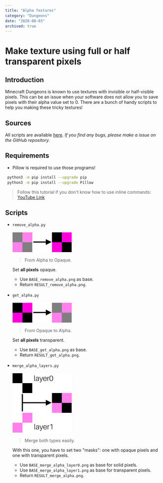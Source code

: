 ```yaml
---
title: "Alpha Textures"
category: "Dungeons"
date: "2020-08-03"
archived: true
---
```


# Make texture using full or half transparent pixels

## Introduction

Minecraft Dungeons is known to use textures with invisible or half-visible pixels. This can be an issue when your software does not allow you to save pixels with their alpha value set to 0. There are a bunch of handy scripts to help you making these tricky textures!

## Sources

All scripts are available [here](https://github.com/Faithful-Resource-Pack/Faithful-Dungeons-32x/tree/dungeons-latest/Tools/alpha%20textures).
_If you find any bugs, please make a issue on the GitHub repository._

## Requirements

- Pillow is required to use those programs!

```sh
 python3 -m pip install --upgrade pip
 python3 -m pip install --upgrade Pillow
```

> Follow this tutorial if you don't know how to use inline commands: [YouTube Link](https://www.youtube.com/watch?v=Jey1GH8CERI)

## Scripts

<ul>
    <li>
        <code>remove_alpha.py</code>
        <br><br>
        <img src="/images/dungeons/alpha-img/remove_alpha.png" alt="remove alpha" width="192" height="64">
        <blockquote>From Alpha to Opaque.</blockquote>
        <p>Set <strong class="red-text">all pixels</strong> opaque.</p>
        <ul>
            <li>Use <code>BASE_remove_alpha.png</code> as base.</li>
            <li>Return <code>RESULT_remove_alpha.png</code>.</li>
        </ul>
    </li>
    <br>
    <li>
        <code>get_alpha.py</code>
        <br><br>
        <img src="/images/dungeons/alpha-img/get_alpha.png" alt="get alpha" width="192" height="64">
        <blockquote>From Opaque to Alpha.</blockquote>
        <p>Set <strong class="red-text">all pixels</strong> transparent.</p>
        <ul>
            <li>Use <code>BASE_get_alpha.png</code> as base.</li>
            <li>Return <code>RESULT_get_alpha.png</code>.</li>
        </ul>
    </li>
    <br>
    <li>
        <code>merge_alpha_layers.py</code>
        <br><br>
        <img src="/images/dungeons/alpha-img/merge_alpha_layers.png" alt="merge alpha layers" width="192" height="192">
        <blockquote>Merge both types easily.</blockquote>
        <p>With this one, you have to set two "masks": one with opaque pixels and one with transparent pixels.</p>
        <ul>
            <li>Use <code>BASE_merge_alpha_layer0.png</code> as base for solid pixels.</li>
            <li>Use <code>BASE_merge_alpha_layer1.png</code> as base for transparent pixels.</li>
            <li>Return <code>RESULT_merge_alpha.png</code>.</li>
        </ul>
    </li>
</ul>